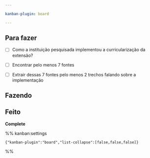 ```yaml
---

kanban-plugin: board

---
```


## Para fazer

- [ ] Como a instituição pesquisada implementou a curricularização da extensão?
- [ ] Encontrar pelo menos 7 fontes
- [ ] Extrair dessas 7 fontes pelo menos 2 trechos falando sobre a implementação


## Fazendo



## Feito

**Complete**




%% kanban:settings
```
{"kanban-plugin":"board","list-collapse":[false,false,false]}
```
%%